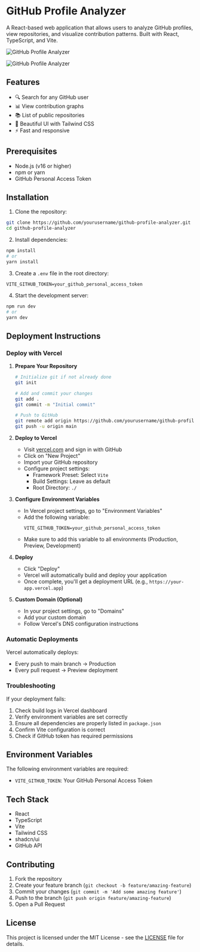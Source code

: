 # GitHub Profile Analyzer

A React-based web application that allows users to analyze GitHub profiles, view repositories, and visualize contribution patterns. Built with React, TypeScript, and Vite.

![GitHub Profile Analyzer](/public/Screenshot.png)

![GitHub Profile Analyzer](/public/Screenshot%202025-04-09%20161609.png)

## Features

- 🔍 Search for any GitHub user
- 📊 View contribution graphs
- 📚 List of public repositories
- 🎨 Beautiful UI with Tailwind CSS
- ⚡ Fast and responsive

## Prerequisites

- Node.js (v16 or higher)
- npm or yarn
- GitHub Personal Access Token

## Installation

1. Clone the repository:
```bash
git clone https://github.com/yourusername/github-profile-analyzer.git
cd github-profile-analyzer
```

2. Install dependencies:
```bash
npm install
# or
yarn install
```

3. Create a `.env` file in the root directory:
```env
VITE_GITHUB_TOKEN=your_github_personal_access_token
```

4. Start the development server:
```bash
npm run dev
# or
yarn dev
```

## Deployment Instructions

### Deploy with Vercel

1. **Prepare Your Repository**
   ```bash
   # Initialize git if not already done
   git init
   
   # Add and commit your changes
   git add .
   git commit -m "Initial commit"
   
   # Push to GitHub
   git remote add origin https://github.com/yourusername/github-profile-analyzer.git
   git push -u origin main
   ```

2. **Deploy to Vercel**
   - Visit [vercel.com](https://vercel.com) and sign in with GitHub
   - Click on "New Project"
   - Import your GitHub repository
   - Configure project settings:
     - Framework Preset: Select `Vite`
     - Build Settings: Leave as default
     - Root Directory: `./`
   
3. **Configure Environment Variables**
   - In Vercel project settings, go to "Environment Variables"
   - Add the following variable:
     ```env
     VITE_GITHUB_TOKEN=your_github_personal_access_token
     ```
   - Make sure to add this variable to all environments (Production, Preview, Development)

4. **Deploy**
   - Click "Deploy"
   - Vercel will automatically build and deploy your application
   - Once complete, you'll get a deployment URL (e.g., `https://your-app.vercel.app`)

5. **Custom Domain (Optional)**
   - In your project settings, go to "Domains"
   - Add your custom domain
   - Follow Vercel's DNS configuration instructions

### Automatic Deployments

Vercel automatically deploys:
- Every push to main branch → Production
- Every pull request → Preview deployment

### Troubleshooting

If your deployment fails:
1. Check build logs in Vercel dashboard
2. Verify environment variables are set correctly
3. Ensure all dependencies are properly listed in `package.json`
4. Confirm Vite configuration is correct
5. Check if GitHub token has required permissions
## Environment Variables

The following environment variables are required:

- `VITE_GITHUB_TOKEN`: Your GitHub Personal Access Token

## Tech Stack

- React
- TypeScript
- Vite
- Tailwind CSS
- shadcn/ui
- GitHub API

## Contributing

1. Fork the repository
2. Create your feature branch (`git checkout -b feature/amazing-feature`)
3. Commit your changes (`git commit -m 'Add some amazing feature'`)
4. Push to the branch (`git push origin feature/amazing-feature`)
5. Open a Pull Request

## License

This project is licensed under the MIT License - see the [LICENSE](LICENSE) file for details.
